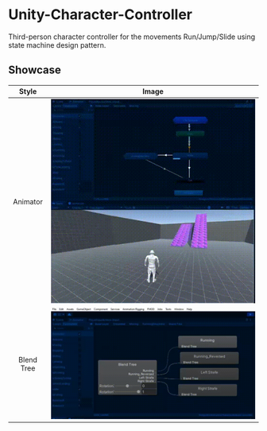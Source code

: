 # Unity-Character-Controller
 
Third-person character controller for the movements Run/Jump/Slide using state machine design pattern.

## Showcase
|Style|Image|
|:--:|:--:|
|Animator | ![Animator](.github/Animator.gif)|
|Blend Tree  | ![BlendTree](.github/BlendTree.gif)|
